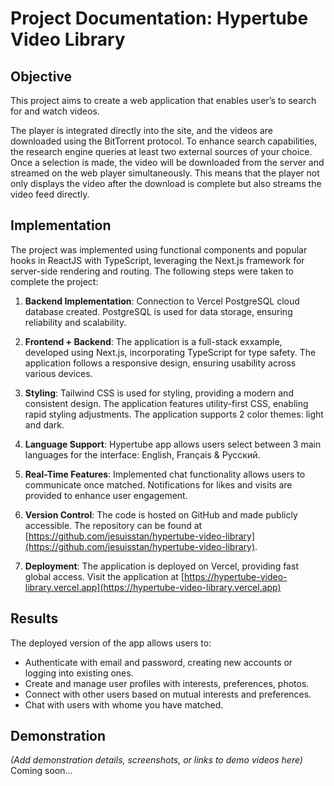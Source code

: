 # Project Documentation: Hypertube Video Library

## Objective

This project aims to create a web application that enables user’s to search for and watch videos.

The player is integrated directly into the site, and the videos are downloaded using the BitTorrent protocol.
To enhance search capabilities, the research engine queries at least two external sources of your choice.
Once a selection is made, the video will be downloaded from the server and streamed on the web player simultaneously.
This means that the player not only displays the video after the download is complete but also streams the video feed directly.

## Implementation

The project was implemented using functional components and popular hooks in ReactJS with TypeScript, leveraging the Next.js framework for server-side rendering and routing. The following steps were taken to complete the project:

1. **Backend Implementation**: Connection to Vercel PostgreSQL cloud database created. PostgreSQL is used for data storage, ensuring reliability and scalability.

2. **Frontend + Backend**: The application is a full-stack exxample, developed using Next.js, incorporating TypeScript for type safety. The application follows a responsive design, ensuring usability across various devices.

3. **Styling**: Tailwind CSS is used for styling, providing a modern and consistent design. The application features utility-first CSS, enabling rapid styling adjustments. The application supports 2 color themes: light and dark.

4. **Language Support**: Hypertube app allows users select between 3 main languages for the interface: English, Français & Русский.

5. **Real-Time Features**: Implemented chat functionality allows users to communicate once matched. Notifications for likes and visits are provided to enhance user engagement.

6. **Version Control**: The code is hosted on GitHub and made publicly accessible. The repository can be found at [https://github.com/jesuisstan/hypertube-video-library](https://github.com/jesuisstan/hypertube-video-library).

7. **Deployment**: The application is deployed on Vercel, providing fast global access. Visit the application at [https://hypertube-video-library.vercel.app](https://hypertube-video-library.vercel.app)

## Results

The deployed version of the app allows users to:

- Authenticate with email and password, creating new accounts or logging into existing ones.
- Create and manage user profiles with interests, preferences, photos.
- Connect with other users based on mutual interests and preferences.
- Chat with users with whome you have matched.

## Demonstration

_(Add demonstration details, screenshots, or links to demo videos here)_ Coming soon...
